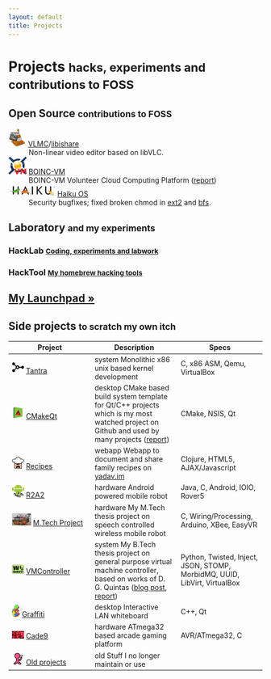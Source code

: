 ```yaml
---
layout: default
title: Projects
---
```


<div class="page-header">
  <h1 class="section">Projects <small>hacks, experiments and contributions to FOSS</small></h1>
</div>

<div class="row">
  <div class="span5">
    <h2>Open Source <small>contributions to FOSS</small></h2>
    <dl>
      <dt><img src="/images/projects/vlmc-small.png"> <a href="http://trac.videolan.org/vlmc">VLMC</a>/<a href="https://github.com/rohityadav/libishare">libishare</a></dt>
      <dd>Non-linear video editor based on libVLC.</dd>
      <dt><img src="/images/projects/boincvm.png"> <a href="http://code.google.com/p/boincvm/">BOINC-VM</a></dt>
      <dd>BOINC-VM Volunteer Cloud Computing Platform (<a href="/files/docs/internship-cern-report-2010.pdf">report</a>)</dd>
      <dt><img src="/images/projects/haiku.png"> <a href="http://dev.haiku-os.org/ticket/6750">Haiku OS</a></dt>
      <dd>Security bugfixes; fixed broken chmod in <a href="http://cgit.haiku-os.org/haiku/commit/?id=hrev39379">ext2</a> and <a href="http://cgit.haiku-os.org/haiku/commit/?id=hrev39378">bfs</a>.</dd>
    </dl>
  </div>

  <div class="span5">
    <h2>Laboratory <small>and my experiments</small></h2>
    <h3>HackLab <small><a href="https://github.com/rohityadav/hacklab">Coding, experiments and labwork</a></small></h3>
    <h3>HackTool <small><a href="https://github.com/rohityadav/hacktools">My homebrew hacking tools</a></small></h3>
    <h2><a href="https://launchpad.net/~rohityadav/">My Launchpad »</a></h2>
  </div>
</div>

<h2>Side projects <small>to scratch my own itch</small></h2>
<table class="table table-striped table-bordered">
  <thead>
    <tr>
      <th style="min-width: 150px;">Project</th>
      <th>Description</th>
      <th>Specs</th>
    </tr>
  </thead>
  <tbody>
    <tr>
      <td><img src="/images/projects/tantra-small.png"> <a href="/projects/tantra">Tantra</a></td>
      <td><span class="label label-important">system</span> Monolithic x86 unix based kernel development</td>
      <td>C, x86 ASM, Qemu, VirtualBox</td>
    </tr>
    <tr>
      <td><img src="/images/projects/cmakeqt-small.png"> <a href="https://github.com/rohityadav/cmakeqt">CMakeQt</a></td>
      <td><span class="label label-warning">desktop</span> CMake based build system template for Qt/C++ projects which is my most watched project on Github and used by many projects (<a href="/files/docs/cmakeqt.pdf">report</a>)</td>
      <td>CMake, NSIS, Qt</td>
    </tr>
    <tr>
      <td><img src="/images/projects/recipes-small.png"> <a href="https://github.com/rohityadav/recipes">Recipes</a></td>
      <td><span class="label label-success">webapp</span> Webapp to document and share family recipes on <a href="http://yadav.im">yadav.im</a></td>
      <td>Clojure, HTML5, AJAX/Javascript</td>
    </tr>
    <tr>
      <td><img src="/images/projects/r2a2-small.png"> <a href="/projects/r2a2">R2A2</a></td>
      <td><span class="label notice">hardware</span> Android powered mobile robot</td>
      <td>Java, C, Android, IOIO, Rover5</td>
    </tr>
    <tr>
      <td><img src="/images/projects/mtp-small.png"> <a href="/projects/mtp">M.Tech Project</a></td>
      <td><span class="label notice">hardware</span> My M.Tech thesis project on speech controlled wireless mobile robot</td>
      <td>C, Wiring/Processing, Arduino, XBee, EasyVR</td>
    </tr>
    <tr>
      <td><img src="/images/projects/vmcontroller-small.png"> <a href="http://code.google.com/p/vmcontroller/">VMController</a></td>
      <td><span class="label label-important">system</span> <a href="http://code.google.com/p/vmcontroller"></a> My B.Tech thesis project on general purpose virtual machine controller, based on works of D. G. Quintas (<a href="/logs/twisted-loop/">blog post</a>, <a href="/files/docs/btp-report-vmcontroller.pdf">report</a>)</td>
      <td>Python, Twisted, Inject, JSON, STOMP, MorbidMQ, UUID, LibVirt, VirtualBox</td>
    </tr>
    <tr>
      <td><img src="/images/projects/graffiti-small.png"> <a href="/projects/graffiti">Graffiti</a></td>
      <td><span class="label label-warning">desktop</span> Interactive LAN whiteboard</td>
      <td>C++, Qt</td>
    </tr>
    <tr>
      <td><img src="/images/projects/cade9-small.png"> <a href="/projects/cade9">Cade9</a></td>
      <td><span class="label notice">hardware</span> ATmega32 based arcade gaming platform</td>
      <td>AVR/ATmega32, C</td>
    </tr>
    <tr>
      <td><img src="/images/projects/scuttlebutt-small.png"> <a href="/projects/old">Old projects</a></td>
      <td><span class="label">old</span> Stuff I no longer maintain or use</td>
      <td></td>
    </tr>
  </tbody>
</table>

